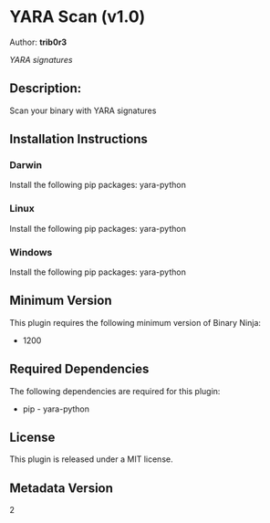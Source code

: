 # YARA Scan (v1.0)
Author: **trib0r3**

_YARA signatures_

## Description:

Scan your binary with YARA signatures


## Installation Instructions

### Darwin

Install the following pip packages: yara-python

### Linux

Install the following pip packages: yara-python

### Windows

Install the following pip packages: yara-python

## Minimum Version

This plugin requires the following minimum version of Binary Ninja:

* 1200



## Required Dependencies

The following dependencies are required for this plugin:

 * pip - yara-python


## License

This plugin is released under a MIT license.
## Metadata Version

2
